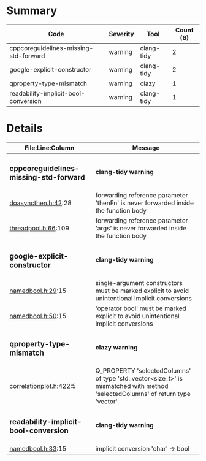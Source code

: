 # Summary
| Code | Severity | Tool | Count (6) |
|---|---|---|---|
| cppcoreguidelines-missing-std-forward | warning | clang-tidy | 2 |
| google-explicit-constructor | warning | clang-tidy | 2 |
| qproperty-type-mismatch | warning | clazy | 1 |
| readability-implicit-bool-conversion | warning | clang-tidy | 1 |
# Details
| File:Line:Column | Message |
|---|---|
| <h3>cppcoreguidelines-missing-std-forward</h3> | <h4>clang-tidy warning</h4> |
| [doasyncthen.h:42](https://github.com/graphia-app/graphia/blame/master/source/shared/utils/doasyncthen.h#L42 "source/shared/utils/doasyncthen.h:42"):28 | forwarding reference parameter 'thenFn' is never forwarded inside the function body |
| [threadpool.h:66](https://github.com/graphia-app/graphia/blame/master/source/shared/utils/threadpool.h#L66 "source/shared/utils/threadpool.h:66"):109 | forwarding reference parameter 'args' is never forwarded inside the function body |
| <h3>google-explicit-constructor</h3> | <h4>clang-tidy warning</h4> |
| [namedbool.h:29](https://github.com/graphia-app/graphia/blame/master/source/shared/utils/namedbool.h#L29 "source/shared/utils/namedbool.h:29"):15 | single-argument constructors must be marked explicit to avoid unintentional implicit conversions |
| [namedbool.h:50](https://github.com/graphia-app/graphia/blame/master/source/shared/utils/namedbool.h#L50 "source/shared/utils/namedbool.h:50"):15 | 'operator bool' must be marked explicit to avoid unintentional implicit conversions |
| <h3>qproperty-type-mismatch</h3> | <h4>clazy warning</h4> |
| [correlationplot.h:422](https://github.com/graphia-app/graphia/blame/master/source/plugins/correlation/ui/qml/Graphia/Plugins/Correlation/correlationplot.h#L422 "source/plugins/correlation/ui/qml/Graphia/Plugins/Correlation/correlationplot.h:422"):5 | Q_PROPERTY 'selectedColumns' of type 'std::vector<size_t>' is mismatched with method 'selectedColumns' of return type 'vector<unsignedlong>' |
| <h3>readability-implicit-bool-conversion</h3> | <h4>clang-tidy warning</h4> |
| [namedbool.h:33](https://github.com/graphia-app/graphia/blame/master/source/shared/utils/namedbool.h#L33 "source/shared/utils/namedbool.h:33"):15 | implicit conversion 'char' -> bool |
